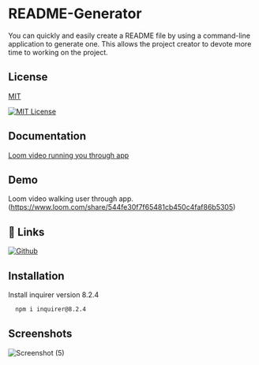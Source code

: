 
# README-Generator

You can quickly and easily create a README file by using a command-line application to generate one.
This allows the project creator to devote more time to working on the project.


## License
[MIT](https://choosealicense.com/licenses/mit/)

[![MIT License](https://img.shields.io/badge/License-MIT-green.svg)](https://choosealicense.com/licenses/mit/)
## Documentation

[Loom video running you through app](https://www.loom.com/share/544fe30f7f65481cb450c4faf86b5305)


## Demo

Loom video walking user through app.(https://www.loom.com/share/544fe30f7f65481cb450c4faf86b5305)


## 🔗 Links
[![Github](https://img.shields.io/badge/Github-000?style=for-the-badge&logo=ko-fi&logoColor=white)](https://github.com/lmartin214/NodeJS-Professional-README-Generator)



## Installation

Install inquirer version 8.2.4

```bash
  npm i inquirer@8.2.4
```
    
## Screenshots

![Screenshot (5)](https://user-images.githubusercontent.com/107451001/198464350-2d80df75-7201-4591-b9c6-d1ca6de4bf05.png)


